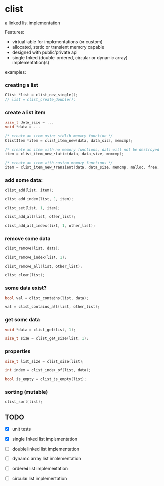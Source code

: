 
clist
======

a linked list implementation

Features:

- virtual table for implementations (or custom)
- allocated, static or transient memory capable
- designed with public/private api
- single linked (double, ordered, circular or dynamic array) implementation(s)

examples:

### creating a list
```c
Clist *list = clist_new_single();
// list = clist_create_double();
```

### create a list item
```c
size_t data_size = ...
void *data = ...

/* create an item using stdlib memory function */
ClistItem *item = clist_item_new(data, data_size, memcmp);

/* create an item with no memory functions, data will not be destroyed or copied */
item = clist_item_new_static(data, data_size, memcmp);

/* create an item with custom memory functions */
item = clist_item_new_transient(data, data_size, memcmp, malloc, free, memmove);
```

### add some data:
```c
clist_add(list, item);

clist_add_index(list, 1, item);

clist_set(list, 1, item);

clist_add_all(list, other_list);

clist_add_all_index(list, 1, other_list);
```

### remove some data
```c
clist_remove(list, data);

clist_remove_index(list, 1);

clist_remove_all(list, other_list);

clist_clear(list);
```

### some data exist?
```c
bool val = clist_contains(list, data);

val = clist_contains_all(list, other_list);
```

### get some data
```c
void *data = clist_get(list, 1);

size_t size = clist_get_size(list, 1);
```

### properties
```c
size_t list_size = clist_size(list);

int index = clist_index_of(list, data);

bool is_empty = clist_is_empty(list);
```

### sorting (mutable)
```c
clist_sort(list);
```


## TODO

- [x] unit tests
- [x] single linked list implementation
- [ ] double linked list implementation
- [ ] dynamic array list implementation
- [ ] ordered list implementation
- [ ] circular list implementation

